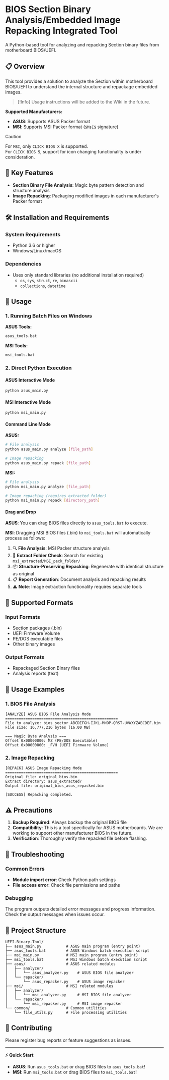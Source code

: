 # BIOS Section Binary Analysis/Embedded Image Repacking Integrated Tool

A Python-based tool for analyzing and repacking Section binary files from motherboard BIOS/UEFI.

## 📋 Overview

This tool provides a solution to analyze the Section within motherboard BIOS/UEFI to understand the internal structure and repackage embedded images.

> [!Info]
> Usage instructions will be added to the Wiki in the future.

**Supported Manufacturers:**
- **ASUS**: Supports ASUS Packer format
- **MSI**: Supports MSI Packer format (`$MsI$` signature)

> [!CAUTION]
> For `MSI`, only `CLICK BIOS X` is supported.<br>For `CLICK BIOS 5`, support for icon changing functionality is under consideration.

## 🚀 Key Features

- **Section Binary File Analysis**: Magic byte pattern detection and structure analysis
- **Image Repacking**: Packaging modified images in each manufacturer's Packer format

## 🛠️ Installation and Requirements

### System Requirements
- Python 3.6 or higher
- Windows/Linux/macOS

### Dependencies
- Uses only standard libraries (no additional installation required)
  - `os`, `sys`, `struct`, `re`, `binascii`
  - `collections`, `datetime`

## 🎯 Usage

### 1. Running Batch Files on Windows

**ASUS Tools:**
```bash
asus_tools.bat
```

**MSI Tools:**
```bash
msi_tools.bat
```

### 2. Direct Python Execution

#### ASUS Interactive Mode
```bash
python asus_main.py
```

#### MSI Interactive Mode
```bash
python msi_main.py
```

#### Command Line Mode

**ASUS:**
```bash
# File analysis
python asus_main.py analyze [file_path]

# Image repacking
python asus_main.py repack [file_path]
```

**MSI:**
```bash
# File analysis
python msi_main.py analyze [file_path]

# Image repacking (requires extracted folder)
python msi_main.py repack [directory_path]
```

#### Drag and Drop
**ASUS**: You can drag BIOS files directly to `asus_tools.bat` to execute.

**MSI**: Dragging MSI BIOS files (.bin) to `msi_tools.bat` will automatically process as follows:
1. 🔍 **File Analysis**: MSI Packer structure analysis
2. 📁 **Extract Folder Check**: Search for existing `msi_extracted/MSI_pack_folder/`
3. 📦 **Structure-Preserving Repacking**: Regenerate with identical structure as original
4. 📋 **Report Generation**: Document analysis and repacking results
5. ⚠️ **Note**: Image extraction functionality requires separate tools

## 🔧 Supported Formats

### Input Formats
- Section packages (.bin)
- UEFI Firmware Volume
- PE/DOS executable files
- Other binary images

### Output Formats
- Repackaged Section Binary files
- Analysis reports (text)

## 📝 Usage Examples

### 1. BIOS File Analysis
```
[ANALYZE] ASUS BIOS File Analysis Mode
==================================================
File to analyze: bios_sector_ABCDEFGH-IJKL-MNOP-QRST-UVWXYZABCDEF.bin
File size: 16,777,216 bytes (16.00 MB)

=== Magic Byte Analysis ===
Offset 0x00000000: MZ (PE/DOS Executable)
Offset 0x00000800: _FVH (UEFI Firmware Volume)
```

### 2. Image Repacking
```
[REPACK] ASUS Image Repacking Mode
==================================================
Original file: original_bios.bin
Extract directory: asus_extracted/
Output file: original_bios_asus_repacked.bin

[SUCCESS] Repacking completed.
```

## ⚠️ Precautions

1. **Backup Required**: Always backup the original BIOS file
2. **Compatibility**: This is a tool specifically for ASUS motherboards. We are working to support other manufacturer BIOS in the future.
3. **Verification**: Thoroughly verify the repacked file before flashing.

## 🐛 Troubleshooting

### Common Errors
- **Module import error**: Check Python path settings
- **File access error**: Check file permissions and paths

### Debugging
The program outputs detailed error messages and progress information. Check the output messages when issues occur.

## 📁 Project Structure

```
UEFI-Binary-Tool/
├── asus_main.py           # ASUS main program (entry point)
├── asus_tools.bat         # ASUS Windows batch execution script
├── msi_main.py            # MSI main program (entry point)
├── msi_tools.bat          # MSI Windows batch execution script
├── asus/                  # ASUS related modules
│   ├── analyzer/
│   │   └── asus_analyzer.py    # ASUS BIOS file analyzer
│   └── repacker/
│       └── asus_repacker.py    # ASUS image repacker
├── msi/                   # MSI related modules
│   ├── analyzer/
│   │   └── msi_analyzer.py     # MSI BIOS file analyzer
│   └── repacker/
│       └── msi_repacker.py     # MSI image repacker
└── common/                # Common utilities
    └── file_utils.py      # File processing utilities
```

## 🤝 Contributing

Please register bug reports or feature suggestions as issues.

---

**⚡ Quick Start**: 
- **ASUS**: Run `asus_tools.bat` or drag BIOS files to `asus_tools.bat`!
- **MSI**: Run `msi_tools.bat` or drag BIOS files to `msi_tools.bat`!
